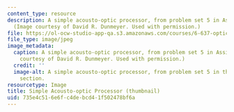 ```yaml
---
content_type: resource
description: A simple acousto-optic processor, from problem set 5 in Assignments.
  (Image courtesy of David R. Dunmeyer. Used with permission.)
file: https://ol-ocw-studio-app-qa.s3.amazonaws.com/courses/6-637-optical-signals-devices-and-systems-spring-2003/735e4c516e6fc4debcd41f502478bf6a_6-637s03-th.jpg
file_type: image/jpeg
image_metadata:
  caption: A simple acousto-optic processor, from problem set 5 in Assignments. (Image
    courtesy of David R. Dunmeyer. Used with permission.)
  credit: ''
  image-alt: A simple acousto-optic processor, from problem set 5 in the assignments
    section.
resourcetype: Image
title: Simple Acousto-optic Processor (thumbnail)
uid: 735e4c51-6e6f-c4de-bcd4-1f502478bf6a
---
```

